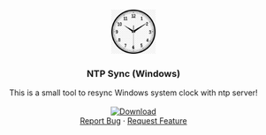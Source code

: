 <!-- PROJECT LOGO -->
<br />
<div align="center">
  <a href="https://github.com/hybri-id/ntpsync">
    <img src="images/alarm-clocks-clock-face-time-quartz-clock.jpg" alt="Logo" width="80" height="80">
  </a>

  <h3 align="center">NTP Sync (Windows)</h3>

  <p align="center">
    This is a small tool to resync Windows system clock with ntp server!    
    <br />
    <a href="https://github.com/hybri-id/ntpsync/raw/main/ntp_sync.bat" target="_blank">
    <br />
    <img src="https://img.shields.io/badge/DOWNLOAD-blue" alt="Download" width="190" height="60">
    </a>
    <br />
    <a href="https://github.com/hybri-id/ntpsync/issues">Report Bug</a>
    ·
    <a href="https://github.com/hybri-id/ntpsync/issues">Request Feature</a>
  </p>
</div>
